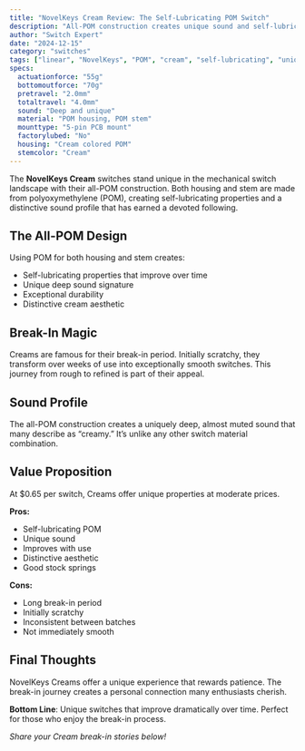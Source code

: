 ```yaml
---
title: "NovelKeys Cream Review: The Self-Lubricating POM Switch"
description: "All-POM construction creates unique sound and self-lubricating properties. Breaks in beautifully over time for exceptional smoothness."
author: "Switch Expert"
date: "2024-12-15"
category: "switches"
tags: ["linear", "NovelKeys", "POM", "cream", "self-lubricating", "unique"]
specs:
  actuationforce: "55g"
  bottomoutforce: "70g"
  pretravel: "2.0mm"
  totaltravel: "4.0mm"
  sound: "Deep and unique"
  material: "POM housing, POM stem"
  mounttype: "5-pin PCB mount"
  factorylubed: "No"
  housing: "Cream colored POM"
  stemcolor: "Cream"
---
```


The **NovelKeys Cream** switches stand unique in the mechanical switch landscape with their all-POM construction. Both housing and stem are made from polyoxymethylene (POM), creating self-lubricating properties and a distinctive sound profile that has earned a devoted following.

## The All-POM Design
Using POM for both housing and stem creates:


- Self-lubricating properties that improve over time
- Unique deep sound signature
- Exceptional durability
- Distinctive cream aesthetic

## Break-In Magic
Creams are famous for their break-in period. Initially scratchy, they transform over weeks of use into exceptionally smooth switches. This journey from rough to refined is part of their appeal.

## Sound Profile
The all-POM construction creates a uniquely deep, almost muted sound that many describe as “creamy.” It’s unlike any other switch material combination.

## Value Proposition
At $0.65 per switch, Creams offer unique properties at moderate prices.

**Pros:**


- Self-lubricating POM
- Unique sound
- Improves with use
- Distinctive aesthetic
- Good stock springs

**Cons:**


- Long break-in period
- Initially scratchy
- Inconsistent between batches
- Not immediately smooth

## Final Thoughts
NovelKeys Creams offer a unique experience that rewards patience. The break-in journey creates a personal connection many enthusiasts cherish.

**Bottom Line**: Unique switches that improve dramatically over time. Perfect for those who enjoy the break-in process.


*Share your Cream break-in stories below!*